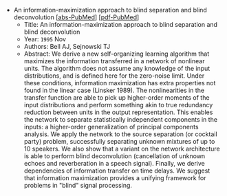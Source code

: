 * An information-maximization approach to blind separation and blind deconvolution
    [[abs-PubMed](https://pubmed.ncbi.nlm.nih.gov/7584893/)]
    [[pdf-PubMed]()]
    * Title: An information-maximization approach to blind separation and blind deconvolution
    * Year: `1995` Nov
    * Authors: Bell AJ, Sejnowski TJ
    * Abstract: We derive a new self-organizing learning algorithm that maximizes the information transferred in a network of nonlinear units. The algorithm does not assume any knowledge of the input distributions, and is defined here for the zero-noise limit. Under these conditions, information maximization has extra properties not found in the linear case (Linsker 1989). The nonlinearities in the transfer function are able to pick up higher-order moments of the input distributions and perform something akin to true redundancy reduction between units in the output representation. This enables the network to separate statistically independent components in the inputs: a higher-order generalization of principal components analysis. We apply the network to the source separation (or cocktail party) problem, successfully separating unknown mixtures of up to 10 speakers. We also show that a variant on the network architecture is able to perform blind deconvolution (cancellation of unknown echoes and reverberation in a speech signal). Finally, we derive dependencies of information transfer on time delays. We suggest that information maximization provides a unifying framework for problems in "blind" signal processing.
